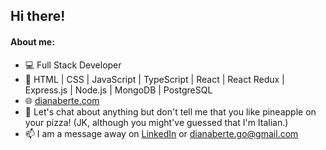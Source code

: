 ## Hi there!

#### About me:
<ul>
<li>💻 Full Stack Developer
<li>🌱 HTML | CSS | JavaScript | TypeScript | React | React Redux | Express.js | Node.js | MongoDB | PostgreSQL
<li>🌐 <a href="https://dianaberte.com">dianaberte.com</a>
<li>🍕 Let's chat about anything but don't tell me that you like pineapple on your pizza! (JK, although you might've guessed that I'm Italian.)
<li>📫 I am a message away on <a href="https://www.linkedin.com/in/dianaberte">LinkedIn</a> or <a href="mailto:dianaberte.go@gmail.com">dianaberte.go@gmail.com</a>
</ul>

<!--
**DianaBerte/DianaBerte** is a ✨ _special_ ✨ repository because its `README.md` (this file) appears on your GitHub profile.

Here are some ideas to get you started:

- 🔭 I’m currently working on ...
- 🌱 I’m currently learning ...
- 👯 I’m looking to collaborate on ...
- 🤔 I’m looking for help with ...
- 💬 Ask me about ...
- 📫 How to reach me: ...
- 😄 Pronouns: ...
- ⚡ Fun fact: ...
-->

